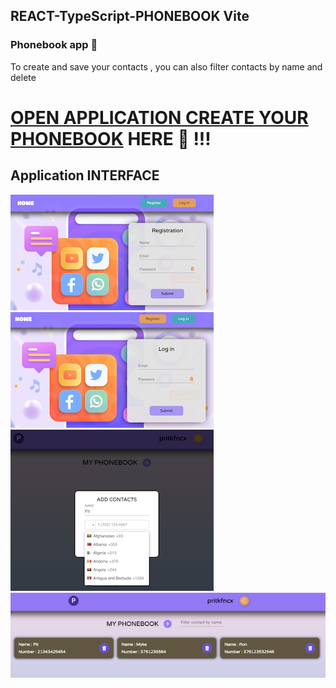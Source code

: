 ## REACT-TypeScript-PHONEBOOK Vite

### Phonebook app 📱

To create and save your contacts , you can also filter contacts by name and delete

# [OPEN APPLICATION CREATE YOUR PHONEBOOK](https://maxoverking.github.io/vite-react-ts/) HERE :eyes: !!!

## Application INTERFACE

![Application interface Register Page](src/images/1.png)
![Application interface Login Page](src/images/2.png)
![Application interface Add Contact Modal](src/images/3.png)
![Application interface Your Contact](src/images/4.png)
